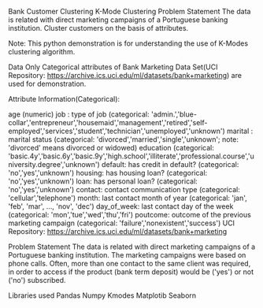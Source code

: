 Bank Customer Clustering
K-Mode Clustering
Problem Statement
The data is related with direct marketing campaigns of a Portuguese banking institution. Cluster customers on the basis of attributes.

Note: This python demonstration is for understanding the use of K-Modes clustering algorithm.

Data
Only Categorical attributes of Bank Marketing Data Set(UCI Repository: https://archive.ics.uci.edu/ml/datasets/bank+marketing) are used for demonstration.

Attribute Information(Categorical):

age (numeric)
job : type of job (categorical: 'admin.','blue-collar','entrepreneur','housemaid','management','retired','self-employed','services','student','technician','unemployed','unknown')
marital : marital status (categorical: 'divorced','married','single','unknown'; note: 'divorced' means divorced or widowed)
education (categorical: 'basic.4y','basic.6y','basic.9y','high.school','illiterate','professional.course','university.degree','unknown')
default: has credit in default? (categorical: 'no','yes','unknown')
housing: has housing loan? (categorical: 'no','yes','unknown')
loan: has personal loan? (categorical: 'no','yes','unknown')
contact: contact communication type (categorical: 'cellular','telephone')
month: last contact month of year (categorical: 'jan', 'feb', 'mar', ..., 'nov', 'dec')
day_of_week: last contact day of the week (categorical: 'mon','tue','wed','thu','fri')
poutcome: outcome of the previous marketing campaign (categorical: 'failure','nonexistent','success')
UCI Repository: https://archive.ics.uci.edu/ml/datasets/bank+marketing

Problem Statement
The data is related with direct marketing campaigns of a Portuguese banking institution. The marketing campaigns were based on phone calls. Often, more than one contact to the same client was required, in order to access if the product (bank term deposit) would be ('yes') or not ('no') subscribed.

Libraries used 
Pandas
Numpy
Kmodes
Matplotib 
Seaborn
